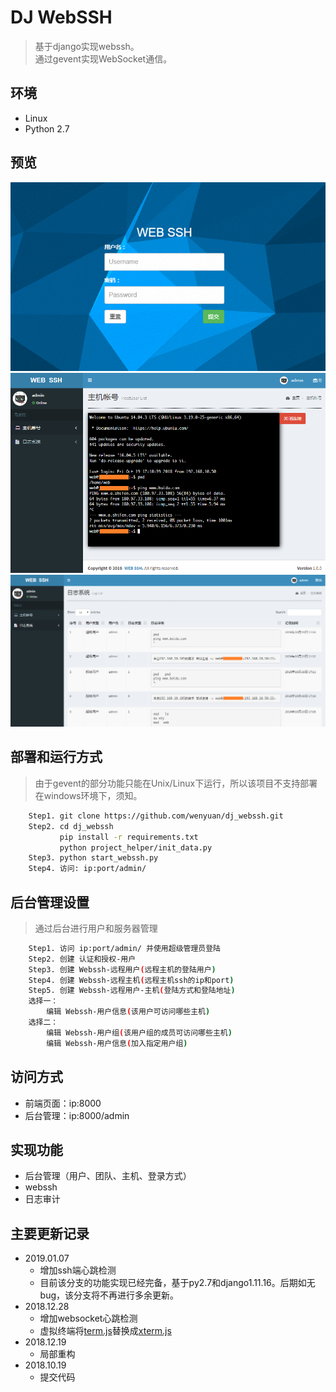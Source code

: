 # DJ WebSSH
> 基于django实现webssh。 </br>
> 通过gevent实现WebSocket通信。

## 环境
* Linux
* Python 2.7

## 预览
![login](https://github.com/wenyuan/dj_webssh/blob/master/static/img/login.png)
![webssh](https://github.com/wenyuan/dj_webssh/blob/master/static/img/webssh.png)
![log](https://github.com/wenyuan/dj_webssh/blob/master/static/img/log.png)

## 部署和运行方式
> 由于gevent的部分功能只能在Unix/Linux下运行，所以该项目不支持部署在windows环境下，须知。

```bash
	Step1. git clone https://github.com/wenyuan/dj_webssh.git
	Step2. cd dj_webssh
           pip install -r requirements.txt
           python project_helper/init_data.py
	Step3. python start_webssh.py
	Step4. 访问: ip:port/admin/
``` 

## 后台管理设置
> 通过后台进行用户和服务器管理

```bash
	Step1. 访问 ip:port/admin/ 并使用超级管理员登陆
	Step2. 创建 认证和授权-用户
	Step3. 创建 Webssh-远程用户(远程主机的登陆用户)
	Step4. 创建 Webssh-远程主机(远程主机ssh的ip和port)
	Step5. 创建 Webssh-远程用户-主机(登陆方式和登陆地址)
	选择一：
		编辑 Webssh-用户信息(该用户可访问哪些主机)
	选择二：
		编辑 Webssh-用户组(该用户组的成员可访问哪些主机)
		编辑 Webssh-用户信息(加入指定用户组)
```

## 访问方式
* 前端页面：ip:8000
* 后台管理：ip:8000/admin

## 实现功能
* 后台管理（用户、团队、主机、登录方式）
* webssh
* 日志审计

## 主要更新记录
* 2019.01.07
  * 增加ssh端心跳检测
  * 目前该分支的功能实现已经完备，基于py2.7和django1.11.16。后期如无bug，该分支将不再进行多余更新。
* 2018.12.28
  * 增加websocket心跳检测 
  * 虚拟终端将[term.js](https://github.com/chjj/term.js)替换成[xterm.js](https://github.com/xtermjs/xterm.js)
* 2018.12.19
  * 局部重构
* 2018.10.19
  * 提交代码
